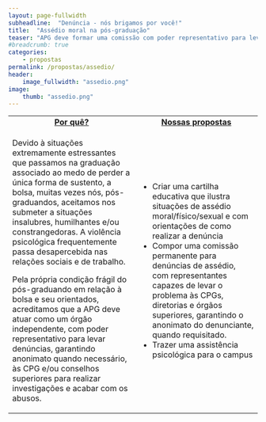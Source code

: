 ```yaml
---
layout: page-fullwidth
subheadline:  "Denúncia - nós brigamos por você!"
title:  "Assédio moral na pós-graduação"
teaser: "APG deve formar uma comissão com poder representativo para levar denúncias às APG e órgãos superiores."
#breadcrumb: true
categories:
    - propostas
permalink: /propostas/assedio/
header:
    image_fullwidth: "assedio.png"
image:
    thumb: "assedio.png"
---
```

<table style="width: 100%">
    <tr>
        <td><b><u><center>Por quê?</center></u></b></td><td><b><u><center>Nossas propostas</center></u></b></td>
    </tr><tr>
        <td><p>Devido à situações extremamente estressantes que passamos na graduação associado ao medo de perder a única forma de sustento, a bolsa, muitas vezes nós, pós-graduandos, aceitamos nos submeter a situações insalubres, humilhantes e/ou constrangedoras. A violência psicológica frequentemente passa desapercebida nas relações sociais e de trabalho.</p>
            <p>Pela própria condição frágil do pós-graduando em relação à bolsa e seu orientados, acreditamos que a APG deve atuar como um órgão independente, com poder representativo para levar denúncias, garantindo anonimato quando necessário, às CPG e/ou conselhos superiores para realizar investigações e acabar com os abusos.</p>
        </td><td>
            <p><ul>
                <li>Criar uma cartilha educativa que ilustra situações de assédio moral/físico/sexual e com orientações de como realizar a denúncia</li>
                <li>Compor uma comissão permanente para denúncias de assédio, com representantes capazes de levar o problema às CPGs, diretorias e órgãos superiores, garantindo o anonimato do denunciante, quando requisitado.</li>
                <li>Trazer uma assistência psicológica para o campus</li>
            </ul></p>
        </td>
    </tr>
</table>
